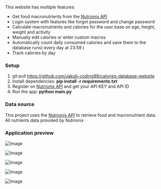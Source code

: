 This website has multiple features:

- Get food macronutrients from the [Nutrionix API](https://www.nutritionix.com/)
- Login system with features like forgot password and change password
- Calculate macronutrients and calories for the user base on age, height, weight and activity
- Manually edit calories or enter custom macros
- Automatically count daily consumed calories and save them to the database runs( every day at 23:59 )
- Track calories by day

### Setup
1. git pull https://github.com/Jakub-coding99/calories-database-website
2.  Install dependencies: **pip install -r requirements.txt**
3. Register on  [Nutrionix API](https://www.nutritionix.com/) and get your API KEY and API ID
4. Run the app: **python main.py**

### Data source

This project uses the [Nutrionix API](https://www.nutritionix.com/) to retrieve food and macronutrient data.
All nutrients data provided by Nutrionix

### Application preview

![Image](https://github.com/user-attachments/assets/0691e7a3-37ec-4c85-8745-459405769f13)

![Image](https://github.com/user-attachments/assets/6ef3dab0-0a7e-498a-8afe-3d80d133f6cc)

![Image](https://github.com/user-attachments/assets/fcaa463c-c431-416a-98b1-599dba372b62)

![Image](https://github.com/user-attachments/assets/13c37410-5480-42bd-96bf-e62910aca057)

![Image](https://github.com/user-attachments/assets/1fe08aaa-7fe0-4480-a13c-ff7f67606355)

